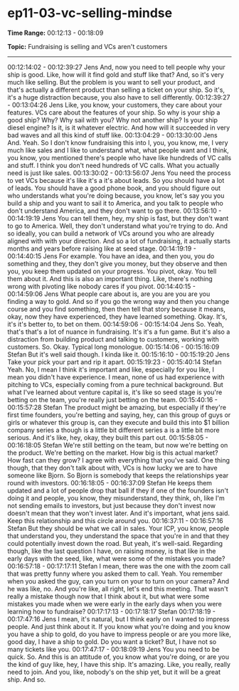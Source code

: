 # ep11-03-vc-selling-mindse

**Time Range:** 00:12:13 - 00:18:09

**Topic:** Fundraising is selling and VCs aren't customers

---

00:12:14:02 - 00:12:39:27
Jens
And, now you need to tell people why your ship is good. Like, how will it find gold and stuff like
that? And, so it's very much like selling. But the problem is you want to sell your product, and
that's actually a different product than selling a ticket on your ship. So it's, it's a huge distraction
because, you also have to sell differently.
00:12:39:27 - 00:13:04:26
Jens
Like, you know, your customers, they care about your features. VCs care about the features of
your ship. So why is your ship a good ship? Why? Why sail with you? Why not another ship? Is
your ship diesel engine? Is it, is it whatever electric. And how will it succeeded in very bad
waves and all this kind of stuff like.
00:13:04:29 - 00:13:30:00
Jens
And. Yeah. So I don't know fundraising this into I, you, you know, me, I very much like sales and
I like to understand what, what people want and I think, you know, you mentioned there's people
who have like hundreds of VC calls and stuff. I think you don't need hundreds of VC calls. What
you actually need is just like sales.
00:13:30:02 - 00:13:56:07
Jens
You need the process to vet VCs because it's like it's a it's about leads. So you should have a
lot of leads. You should have a good phone book, and you should figure out who understands
what you're doing because, you know, let's say you you build a ship and you want to sail it to
America, and you talk to people who don't understand America, and they don't want to go there.
00:13:56:10 - 00:14:19:19
Jens
You can tell them, hey, my ship is fast, but they don't want to go to America. Well, they don't
understand what you're trying to do. And so ideally, you can build a network of VCs around you
who are already aligned with with your direction. And so a lot of fundraising, it actually starts
months and years before raising like at seed stage.
00:14:19:19 - 00:14:40:15
Jens
For example. You have an idea, and then you, you do something and they, they don't give you
money, but they observe and then you, you keep them updated on your progress. You pivot,
okay. You tell them about it. And this is also an important thing. Like, there's nothing wrong with
pivoting like nobody cares if you pivot.
00:14:40:15 - 00:14:59:06
Jens
What people care about is, are you are you are you finding a way to gold. And so if you go the
wrong way and then you change course and you find something, then then tell that story
because it means, okay, now they have experienced, they have learned something. Okay. It's,
it's it's better to, to bet on them.
00:14:59:06 - 00:15:14:04
Jens
So. Yeah, that's that's a lot of nuance in fundraising. It's it's a fun game. But it's also a distraction
from building product and talking to customers, working with customers. So. Okay. Typical long
monologue.
00:15:14:06 - 00:15:16:09
Stefan
But it's well said though. I kinda like it.
00:15:16:10 - 00:15:19:20
Jens
Take your pick your part and rip it apart.
00:15:19:23 - 00:15:40:14
Stefan
Yeah. No, I mean I think it's important and like, especially for you like, I mean you didn't have
experience. I mean, none of us had experience with pitching to VCs, especially coming from a
pure technical background. But what I've learned about venture capital is, it's like so seed stage
is you're betting on the team, you're really just betting on the team.
00:15:40:16 - 00:15:57:28
Stefan
The product might be amazing, but especially if they're first time founders, you're betting and
saying, hey, can this group of guys or girls or whatever this group is, can they execute and build
this into $1 billion company series a though is a little bit different series a is a little bit more
serious. And it's like, hey, okay, they built this part out.
00:15:58:05 - 00:16:18:05
Stefan
We're still betting on the team, but now we're betting on the product. We're betting on the
market. How big is this actual market? How fast can they grow? I agree with everything that
you've said. One thing though, that they don't talk about with, VCs is how lucky we are to have
someone like Bjorn. So Bjorn is somebody that keeps the relationships year round with
investors.
00:16:18:05 - 00:16:37:09
Stefan
He keeps them updated and a lot of people drop that ball if they if one of the founders isn't
doing it and people, you know, they misunderstand, they think, oh, like I'm not sending emails to
investors, but just because they don't invest now doesn't mean that they won't invest later. And
it's important, what jens said. Keep this relationship and this circle around you.
00:16:37:11 - 00:16:57:16
Stefan
But they should be what we call in sales. Your ICP, you know, people that understand you, they
understand the space that you're in and that they could potentially invest down the road. But
yeah, it's well-said. Regarding though, like the last question I have, on raising money, is that like
in the early days with the seed, like, what were some of the mistakes you made?
00:16:57:18 - 00:17:17:11
Stefan
I mean, there was the one with the zoom call that was pretty funny where you asked them to
call. Yeah. You remember when you asked the guy, can you turn on your to turn on your
camera? And he was like, no. And you're like, all right, let's end this meeting. That wasn't really
a mistake though now that I think about it, but what were some mistakes you made when we
were early in the early days when you were learning how to fundraise?
00:17:17:13 - 00:17:18:17
Stefan
00:17:18:19 - 00:17:47:16
Jens
I mean, it's natural, but I think early on I wanted to impress people. And just think about it. If you
know what you're doing and you know you have a ship to gold, do you have to impress people
or are you more like, good day, I have a ship to gold. Do you want a ticket? But, I have not so
many tickets like you.
00:17:47:17 - 00:18:09:19
Jens
You you need to be quick. So. And this is an attitude of, you know what you're doing, or are you
the kind of guy like, hey, I have this ship. It's amazing. Like, you really, really need to join. And
you, like, nobody's on the ship yet, but it will be a great ship. And so.